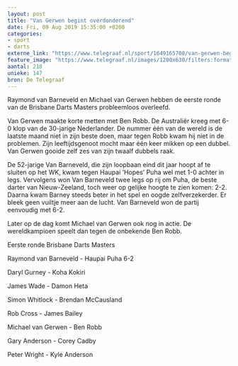 ```yaml
---
layout: post
title: "Van Gerwen begint overdonderend"
date: Fri, 09 Aug 2019 15:35:00 +0200
categories: 
- sport 
- darts 
externe_link: "https://www.telegraaf.nl/sport/1649165708/van-gerwen-begint-overdonderend"
feature_image: "https://www.telegraaf.nl/images/1200x630/filters:format(jpeg):quality(80)/cdn-kiosk-api.telegraaf.nl/7359be12-bab7-11e9-bcd1-02d2fb1aa1d7.jpg"
aantal: 218
unieke: 147
bron: De Telegraaf
---
```


<p class="intro">Raymond van Barneveld en Michael van Gerwen hebben de eerste ronde van de Brisbane Darts Masters probleemloos overleefd.</p> <p>Van Gerwen maakte korte metten met Ben Robb. De Australiër kreeg met 6-0 klop van de 30-jarige Nederlander. De nummer één van de wereld is de laatste maand niet in zijn beste doen, maar tegen Robb kwam hij niet in de problemen. Zijn leeftijdsgenoot mocht maar één keer mikken op een dubbel. Van Gerwen gooide zelf zes van zijn twaalf dubbels raak.</p><p>De 52-jarige Van Barneveld, die zijn loopbaan eind dit jaar hoopt af te sluiten op het WK, kwam tegen Haupai ’Hopes’ Puha wel met 1-0 achter in legs. Vervolgens won Van Barneveld twee legs op rij om Puha, de beste darter van Nieuw-Zeeland, toch weer op gelijke hoogte te zien komen: 2-2. Daarna kwam Barney steeds beter in het spel en oogde zelfverzekerder. Er bleek geen vuiltje meer aan de lucht. Van Barneveld won de partij eenvoudig met 6-2.</p><p>Later op de dag komt Michael van Gerwen ook nog in actie. De wereldkampioen speelt dan tegen de onbekende Ben Robb.</p><p>Eerste ronde Brisbane Darts Masters</p><p>Raymond van Barneveld - Haupai Puha 6-2</p><p>Daryl Gurney - Koha Kokiri</p><p>James Wade - Damon Heta</p><p>Simon Whitlock - Brendan McCausland</p><p>Rob Cross - James Bailey</p><p>Michael van Gerwen - Ben Robb</p><p>Gary Anderson - Corey Cadby</p><p>Peter Wright - Kyle Anderson</p>
